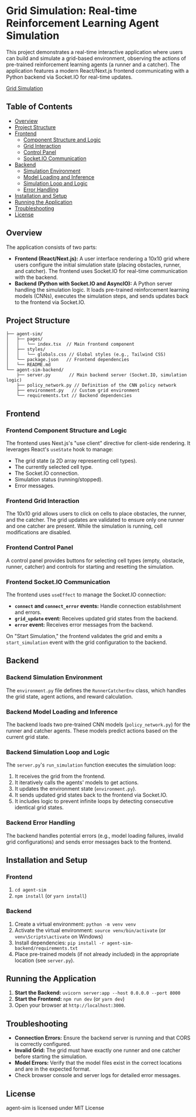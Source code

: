 # Grid Simulation: Real-time Reinforcement Learning Agent Simulation

This project demonstrates a real-time interactive application where users can build and simulate a grid-based environment, observing the actions of pre-trained reinforcement learning agents (a runner and a catcher).  The application features a modern React/Next.js frontend communicating with a Python backend via Socket.IO for real-time updates.

[Grid Simulation](/public/agentsim.png)

## Table of Contents

* [Overview](#overview)
* [Project Structure](#project-structure)
* [Frontend](#frontend)
    * [Component Structure and Logic](#frontend-component-structure)
    * [Grid Interaction](#frontend-grid-interaction)
    * [Control Panel](#frontend-control-panel)
    * [Socket.IO Communication](#frontend-socketio)
* [Backend](#backend)
    * [Simulation Environment](#backend-environment)
    * [Model Loading and Inference](#backend-models)
    * [Simulation Loop and Logic](#backend-simulation)
    * [Error Handling](#backend-errors)
* [Installation and Setup](#installation-and-setup)
* [Running the Application](#running-the-application)
* [Troubleshooting](#troubleshooting)
* [License](#license)


## Overview

The application consists of two parts:

* **Frontend (React/Next.js):** A user interface rendering a 10x10 grid where users configure the initial simulation state (placing obstacles, runner, and catcher).  The frontend uses Socket.IO for real-time communication with the backend.
* **Backend (Python with Socket.IO and AsyncIO):** A Python server handling the simulation logic.  It loads pre-trained reinforcement learning models (CNNs), executes the simulation steps, and sends updates back to the frontend via Socket.IO.


## Project Structure

```
├── agent-sim/
│   ├── pages/
│   │   └── index.tsx  // Main frontend component
│   ├── styles/
│   │   └── globals.css // Global styles (e.g., Tailwind CSS)
│   └── package.json   // Frontend dependencies
│   └── README.md
└── agent-sim-backend/
    ├── server.py       // Main backend server (Socket.IO, simulation logic)
    ├── policy_network.py // Definition of the CNN policy network
    ├── environment.py   // Custom grid environment
    └── requirements.txt // Backend dependencies

```

## Frontend

### Frontend Component Structure and Logic

The frontend uses Next.js's "use client" directive for client-side rendering.  It leverages React's `useState` hook to manage:

* The grid state (a 2D array representing cell types).
* The currently selected cell type.
* The Socket.IO connection.
* Simulation status (running/stopped).
* Error messages.


### Frontend Grid Interaction

The 10x10 grid allows users to click on cells to place obstacles, the runner, and the catcher.  The grid updates are validated to ensure only one runner and one catcher are present.  While the simulation is running, cell modifications are disabled.


### Frontend Control Panel

A control panel provides buttons for selecting cell types (empty, obstacle, runner, catcher) and controls for starting and resetting the simulation.


### Frontend Socket.IO Communication

The frontend uses `useEffect` to manage the Socket.IO connection:

* **`connect` and `connect_error` events:** Handle connection establishment and errors.
* **`grid_update` event:** Receives updated grid states from the backend.
* **`error` event:** Receives error messages from the backend.

On "Start Simulation," the frontend validates the grid and emits a `start_simulation` event with the grid configuration to the backend.


## Backend

### Backend Simulation Environment

The `environment.py` file defines the `RunnerCatcherEnv` class, which handles the grid state, agent actions, and reward calculation.


### Backend Model Loading and Inference

The backend loads two pre-trained CNN models (`policy_network.py`) for the runner and catcher agents.  These models predict actions based on the current grid state.


### Backend Simulation Loop and Logic

The `server.py`'s `run_simulation` function executes the simulation loop:

1. It receives the grid from the frontend.
2. It iteratively calls the agents' models to get actions.
3. It updates the environment state (`environment.py`).
4. It sends updated grid states back to the frontend via Socket.IO.
5. It includes logic to prevent infinite loops by detecting consecutive identical grid states.


### Backend Error Handling

The backend handles potential errors (e.g., model loading failures, invalid grid configurations) and sends error messages back to the frontend.



## Installation and Setup

### Frontend

1.  `cd agent-sim`
2.  `npm install` (or `yarn install`)

### Backend

1.  Create a virtual environment: `python -m venv venv`
2.  Activate the virtual environment: `source venv/bin/activate` (or `venv\Scripts\activate` on Windows)
3.  Install dependencies: `pip install -r agent-sim-backend/requirements.txt`
4.  Place pre-trained models (if not already included) in the appropriate location (see `server.py`).


## Running the Application

1.  **Start the Backend:**  `uvicorn server:app --host 0.0.0.0 --port 8000`
2.  **Start the Frontend:** `npm run dev` (or `yarn dev`)
3.  Open your browser at `http://localhost:3000`.


## Troubleshooting

* **Connection Errors:** Ensure the backend server is running and that CORS is correctly configured.
* **Invalid Grid:** The grid must have exactly one runner and one catcher before starting the simulation.
* **Model Errors:** Verify that the model files exist in the correct locations and are in the expected format.
* Check browser console and server logs for detailed error messages.


## License

agent-sim is licensed under MIT License
